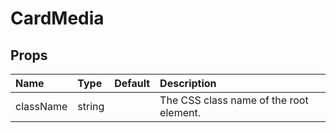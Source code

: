 CardMedia
=========



Props
-----


| Name | Type | Default | Description |
|:-----|:-----|:-----|:-----|
| className | string |  |  The CSS class name of the root element. |
